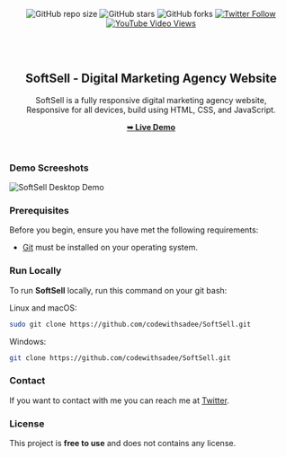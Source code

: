 <div align="center">
  
  ![GitHub repo size](https://img.shields.io/github/repo-size/codewithsadee/innohub)
  ![GitHub stars](https://img.shields.io/github/stars/codewithsadee/innohub?style=social)
  ![GitHub forks](https://img.shields.io/github/forks/codewithsadee/innohub?style=social)
[![Twitter Follow](https://img.shields.io/twitter/follow/codewithsadee_?style=social)](https://twitter.com/intent/follow?screen_name=codewithsadee_)
  [![YouTube Video Views](https://img.shields.io/youtube/views/QAkjqXuICQE?style=social)](https://youtu.be/QAkjqXuICQE)

  <br />
  <br />

  <h2 align="center">SoftSell - Digital Marketing Agency Website</h2>

  SoftSell is a fully responsive digital marketing agency website, <br />Responsive for all devices, build using HTML, CSS, and JavaScript.

  <a href="https://codewithsadee.github.io/innohub/"><strong>➥ Live Demo</strong></a>

</div>

<br />

### Demo Screeshots

![SoftSell Desktop Demo](./readme-images/desktop.png "Desktop Demo")

### Prerequisites

Before you begin, ensure you have met the following requirements:

* [Git](https://git-scm.com/downloads "Download Git") must be installed on your operating system.

### Run Locally

To run **SoftSell** locally, run this command on your git bash:

Linux and macOS:

```bash
sudo git clone https://github.com/codewithsadee/SoftSell.git
```

Windows:

```bash
git clone https://github.com/codewithsadee/SoftSell.git
```

### Contact

If you want to contact with me you can reach me at [Twitter](https://www.twitter.com/codewithsadee).

### License

This project is **free to use** and does not contains any license.
